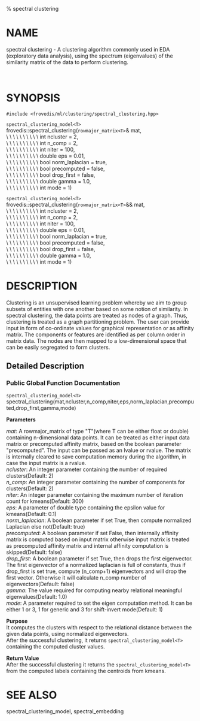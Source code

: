 % spectral clustering

# NAME
spectral clustering - A clustering algorithm commonly used in EDA (exploratory data analysis), using the spectrum (eigenvalues) of the similarity matrix of the data to perform clustering.

<br>

# SYNOPSIS
`#include <frovedis/ml/clustering/spectral_clustering.hpp>`

`spectral_clustering_model<T>`  
frovedis::spectral_clustering(`rowmajor_matrix<T>`& mat,  
\  \  \  \  \  \  \  \  \  \ int ncluster = 2,  
\  \  \  \  \  \  \  \  \  \ int n_comp = 2,  
\  \  \  \  \  \  \  \  \  \ int niter = 100,  
\  \  \  \  \  \  \  \  \  \ double eps = 0.01,  
\  \  \  \  \  \  \  \  \  \ bool norm_laplacian = true,  
\  \  \  \  \  \  \  \  \  \ bool precomputed = false,  
\  \  \  \  \  \  \  \  \  \ bool drop_first = false,  
\  \  \  \  \  \  \  \  \  \ double gamma = 1.0,  
\  \  \  \  \  \  \  \  \  \ int mode = 1)

`spectral_clustering_model<T>`  
frovedis::spectral_clustering(`rowmajor_matrix<T>`&& mat,  
\  \  \  \  \  \  \  \  \  \ int ncluster = 2,  
\  \  \  \  \  \  \  \  \  \ int n_comp = 2,  
\  \  \  \  \  \  \  \  \  \ int niter = 100,  
\  \  \  \  \  \  \  \  \  \ double eps = 0.01,  
\  \  \  \  \  \  \  \  \  \ bool norm_laplacian = true,  
\  \  \  \  \  \  \  \  \  \ bool precomputed = false,  
\  \  \  \  \  \  \  \  \  \ bool drop_first = false,  
\  \  \  \  \  \  \  \  \  \ double gamma = 1.0,  
\  \  \  \  \  \  \  \  \  \ int mode = 1)

# DESCRIPTION
Clustering is an unsupervised learning problem whereby we aim to group subsets of entities with one another based on some notion of similarity. In spectral clustering, the data points are treated as nodes of a graph. Thus, clustering is treated as a graph partitioning problem. The user can provide input in form of co-ordinate values for graphical representation or as affinity matrix. The components or features are identified as per column order in matrix data. The nodes are then mapped to a low-dimensional space that can be easily segregated to form clusters.

## Detailed Description
### Public Global Function Documentation  

`spectral_clustering_model<T>`  
spectral_clustering(mat,ncluster,n_comp,niter,eps,norm_laplacian,precomputed,drop_first,gamma,mode)  


__Parameters__  
 
_mat_: A rowmajor_matrix of type "T"(where T can be either float or double) containing n-dimensional data points. It can be treated as either input data matrix or precomputed affinity matrix, based on the boolean parameter "precomputed". The input can be passed as an lvalue or rvalue. The matrix is internally cleared to save computation memory during the algorithm, in case the input matrix is a rvalue.  
_ncluster_: An integer parameter containing the number of required clusters(Default: 2)  
_n\_comp_: An integer parameter containing the number of components for clusters(Default: 2)  
_niter_: An integer parameter containing the maximum number of iteration count for kmeans(Default: 300)  
_eps_: A parameter of double type containing the epsilon value for kmeans(Default: 0.1)  
_norm\_laplacian_: A boolean parameter if set True, then compute normalized Laplacian else not(Default: true)   
_precomputed_: A boolean parameter if set False, then internally affinity matrix is computed based on input matrix otherwise input matrix is treated as precomputed affinity matrix and internal affinity computation is skipped(Default: false)  
_drop\_first_: A boolean parameter if set True, then drops the first eigenvector. The first eigenvector of a normalized laplacian is full of constants, thus if drop_first is set true, compute (n_comp+1) eigenvectors and will drop the first vector. Otherwise it will calculate n_comp number of eigenvectors(Default: false)  
_gamma_: The value required for computing nearby relational meaningful eigenvalues(Default: 1.0)  
_mode_: A parameter required to set the eigen computation method. It can be either 1 or 3, 1 for generic and 3 for shift-invert mode(Default: 1)  

__Purpose__  
It computes the clusters with respect to the relational distance between the given data points, using normalized eigenvectors.  
After the successful clustering, it returns `spectral_clustering_model<T>` containing the computed cluster values.  
  
__Return Value__  
After the successful clustering it returns the `spectral_clustering_model<T>` from the computed labels containing the centroids from kmeans.

# SEE ALSO
spectral_clustering_model, spectral_embedding
